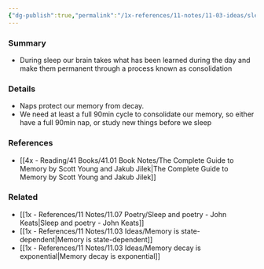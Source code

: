 ```yaml
---
{"dg-publish":true,"permalink":"/1x-references/11-notes/11-03-ideas/sleep-is-vital-for-memory-consolidation/","title":"Sleep is vital for memory consolidation","dgShowBacklinks":false}
---
```



### Summary
- During sleep our brain takes what has been learned during the day and make them permanent through a process known as consolidation

### Details
- Naps protect our memory from decay.
- We need at least a full 90min cycle to consolidate our memory, so either have a full 90min nap, or study new things before we sleep

### References
- [[4x - Reading/41 Books/41.01 Book Notes/The Complete Guide to Memory by Scott Young and Jakub Jilek\|The Complete Guide to Memory by Scott Young and Jakub Jilek]]

### Related
- [[1x - References/11 Notes/11.07 Poetry/Sleep and poetry - John Keats\|Sleep and poetry - John Keats]]
- [[1x - References/11 Notes/11.03 Ideas/Memory is state-dependent\|Memory is state-dependent]]
- [[1x - References/11 Notes/11.03 Ideas/Memory decay is exponential\|Memory decay is exponential]]
